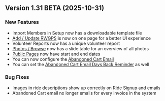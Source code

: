 ## Version 1.31 BETA (2025-10-31)

 ### New Features
 - Import Members in Setup now has a downloadable template file
 - [Add / Update RWGPS](/RWGPS/addUpdate) is now on one page for a better UI experience
 - Volunteer Reports now has a unique volunteer report
 - [Photos / Browse](/Photo/browse) now has a slide table for an overview of all photos
 - [Public Pages](/Admin/publicPage) now have start and end dates
 - You can now configure the [Abandoned Cart Email](/Store/Configuration/abandonEmail)
 - You can set the [Abandoned Cart Email Days Back Reminder](/Store/Configuration/settings) as well

 ### Bug Fixes
 - Images in ride descriptions show up correctly on Ride Signup and emails
 - Abandoned Cart email no longer emails for every invoice in the system
